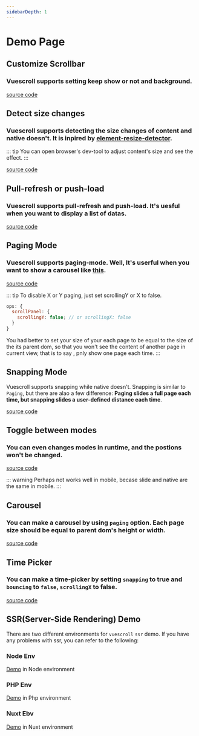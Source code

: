 ```yaml
---
sidebarDepth: 1
---
```


# Demo Page

## Customize Scrollbar

### Vuescroll supports setting keep show or not and background.

<ClientOnly>
<Demo-Basic-SetPositionAndKeepShow />
</ClientOnly>

[source code](https://github.com/YvesCoding/vuescrolljs/blob/master/docs/.vuepress/components/Demo/Basic/SetPositionAndKeepShow.vue)

## Detect size changes

### Vuescroll supports detecting the size changes of content and native doesn't. It is inpired by [element-resize-detector](https://github.com/wnr/element-resize-detector).

::: tip
You can open browser's dev-tool to adjust content's size and see the effect.
:::

<ClientOnly>
<Demo-Basic-DetectSizeChange />
</ClientOnly>

[source code](https://github.com/YvesCoding/vuescrolljs/blob/master/docs/.vuepress/components/Demo/Basic/DetectSizeChange.vue)

## Pull-refresh or push-load

### Vuescroll supports pull-refresh and push-load. It's uesful when you want to display a list of datas.

<ClientOnly>
<Demo-Basic-PullRefreshOrPushLoad />
</ClientOnly>

[source code](https://github.com/YvesCoding/vuescrolljs/blob/master/docs/.vuepress/components/Demo/Basic/PullRefreshOrPushLoad.vue)

## Paging Mode

### Vuescroll supports paging-mode. Well, It's userful when you want to show a carousel like [this](http://element-cn.eleme.io/#/zh-CN/component/carousel).

<ClientOnly>
<Demo-Basic-Paging />
</ClientOnly>

[source code](https://github.com/YvesCoding/vuescrolljs/blob/master/docs/.vuepress/components/Demo/Basic/Paging.vue)

::: tip
To disable X or Y paging, just set scrollingY or X to false.

```javascript
ops: {
  scrollPanel: {
    scrollingY: false; // or scrollingX: false
  }
}
```

You had better to set your size of your each page to be equal to the size of the its parent dom, so that you won't see the content of another page in current view, that is to say , pnly show one page each time.
:::

## Snapping Mode

Vuescroll supports snapping while native doesn't. Snapping is similar to `Paging`, but there are alao a few difference: **Paging slides a full page each time, but snapping slides a user-defined distance each time**.

<ClientOnly>
<Demo-Basic-Snapping />
</ClientOnly>

[source code](https://github.com/YvesCoding/vuescrolljs/blob/master/docs/.vuepress/components/Demo/Basic/Snapping.vue)

## Toggle between modes

### You can even changes modes in runtime, and the postions won't be changed.

<ClientOnly>
<Demo-Basic-SwitchMode />
</ClientOnly>

[source code](https://github.com/YvesCoding/vuescrolljs/blob/master/docs/.vuepress/components/Demo/Basic/SwitchMode.vue)

::: warning
Perhaps not works well in mobile, becase slide and native are the same in mobile.
:::

## Carousel

### You can make a carousel by using `paging` option. Each page size should be equal to parent dom's height or width.

<ClientOnly>
<Demo-Advance-MakeACarousel />
</ClientOnly>

[source code](https://github.com/YvesCoding/vuescrolljs/blob/master/docs/.vuepress/components/Demo/Advance/MakeACarousel.vue)

## Time Picker

### You can make a time-picker by setting `snapping` to true and `bouncing` to `false`, `scrollingX` to false.

<ClientOnly>
<Demo-Advance-MakeATimePicker />
</ClientOnly>

[source code](https://github.com/YvesCoding/vuescrolljs/blob/master/docs/.vuepress/components/Demo/Advance/MakeATimePicker.vue)

## SSR(Server-Side Rendering) Demo

There are two different environments for `vuescroll` `ssr` demo. If you have any problems with ssr, you can refer to the following:

### Node Env

[Demo](https://github.com/YvesCoding/vuescroll-ssr-node) in Node environment

### PHP Env

[Demo](https://github.com/YvesCoding/vuescroll-ssr-php) in Php environment

### Nuxt Ebv

[Demo](https://github.com/YvesCoding/vuescroll-nuxt-demo) in Nuxt environment
